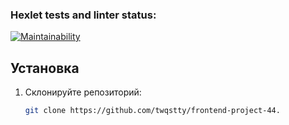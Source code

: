 ### Hexlet tests and linter status:
[![Maintainability](https://api.codeclimate.com/v1/badges/3234b710c63f51cb3645/maintainability)](https://codeclimate.com/github/twqstty/frontend-project-44/maintainability)


## Установка

1. Склонируйте репозиторий:
   ```bash
   git clone https://github.com/twqstty/frontend-project-44.
   





